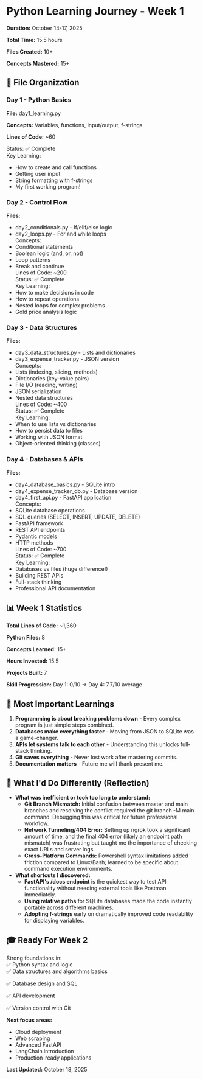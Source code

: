 # **Python Learning Journey \- Week 1**

**Duration:** October 14-17, 2025

**Total Time:** 15.5 hours

**Files Created:** 10+

**Concepts Mastered:** 15+

## **📁 File Organization**

### **Day 1 \- Python Basics**

**File:** day1\_learning.py

**Concepts:** Variables, functions, input/output, f-strings

**Lines of Code:** \~60

Status: ✅ Complete  
Key Learning:

* How to create and call functions  
* Getting user input  
* String formatting with f-strings  
* My first working program\!

### **Day 2 \- Control Flow**

**Files:**

* day2\_conditionals.py \- If/elif/else logic  
* day2\_loops.py \- For and while loops  
  Concepts:  
* Conditional statements  
* Boolean logic (and, or, not)  
* Loop patterns  
* Break and continue  
  Lines of Code: \~200  
  Status: ✅ Complete  
  Key Learning:  
* How to make decisions in code  
* How to repeat operations  
* Nested loops for complex problems  
* Gold price analysis logic

### **Day 3 \- Data Structures**

**Files:**

* day3\_data\_structures.py \- Lists and dictionaries  
* day3\_expense\_tracker.py \- JSON version  
  Concepts:  
* Lists (indexing, slicing, methods)  
* Dictionaries (key-value pairs)  
* File I/O (reading, writing)  
* JSON serialization  
* Nested data structures  
  Lines of Code: \~400  
  Status: ✅ Complete  
  Key Learning:  
* When to use lists vs dictionaries  
* How to persist data to files  
* Working with JSON format  
* Object-oriented thinking (classes)

### **Day 4 \- Databases & APIs**

**Files:**

* day4\_database\_basics.py \- SQLite intro  
* day4\_expense\_tracker\_db.py \- Database version  
* day4\_first\_api.py \- FastAPI application  
  Concepts:  
* SQLite database operations  
* SQL queries (SELECT, INSERT, UPDATE, DELETE)  
* FastAPI framework  
* REST API endpoints  
* Pydantic models  
* HTTP methods  
  Lines of Code: \~700  
  Status: ✅ Complete  
  Key Learning:  
* Databases vs files (huge difference\!)  
* Building REST APIs  
* Full-stack thinking  
* Professional API documentation

## **📊 Week 1 Statistics**

**Total Lines of Code:** \~1,360

**Python Files:** 8

**Concepts Learned:** 15+

**Hours Invested:** 15.5

**Projects Built:** 7

**Skill Progression:** Day 1: 0/10 → Day 4: 7.7/10 average

## **🎯 Most Important Learnings**

1. **Programming is about breaking problems down** \- Every complex program is just simple steps combined.  
2. **Databases make everything faster** \- Moving from JSON to SQLite was a game-changer.  
3. **APIs let systems talk to each other** \- Understanding this unlocks full-stack thinking.  
4. **Git saves everything** \- Never lost work after mastering commits.  
5. **Documentation matters** \- Future me will thank present me.

## **🔄 What I'd Do Differently (Reflection)**

* **What was inefficient or took too long to understand:**  
  * **Git Branch Mismatch:** Initial confusion between master and main branches and resolving the conflict required the git branch \-M main command. Debugging this was critical for future professional workflow.  
  * **Network Tunneling/404 Error:** Setting up ngrok took a significant amount of time, and the final 404 error (likely an endpoint path mismatch) was frustrating but taught me the importance of checking exact URLs and server logs.  
  * **Cross-Platform Commands:** Powershell syntax limitations added friction compared to Linux/Bash; learned to be specific about command execution environments.  
* **What shortcuts I discovered:**  
  * **FastAPI's /docs endpoint** is the quickest way to test API functionality without needing external tools like Postman immediately.  
  * **Using relative paths** for SQLite databases made the code instantly portable across different machines.  
  * **Adopting f-strings** early on dramatically improved code readability for displaying variables.

## **🎓 Ready For Week 2**

Strong foundations in:  
✅ Python syntax and logic  
✅ Data structures and algorithms basics

✅ Database design and SQL

✅ API development

✅ Version control with Git

**Next focus areas:**

* Cloud deployment  
* Web scraping  
* Advanced FastAPI  
* LangChain introduction  
* Production-ready applications

**Last Updated:** October 18, 2025